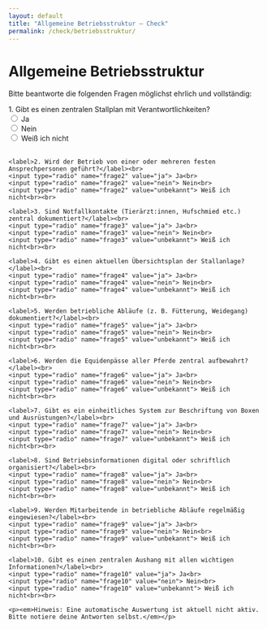 ```yaml
---
layout: default
title: "Allgemeine Betriebsstruktur – Check"
permalink: /check/betriebsstruktur/
---
```


<div class="check-section">
  <h1>Allgemeine Betriebsstruktur</h1>
  <p>Bitte beantworte die folgenden Fragen möglichst ehrlich und vollständig:</p>

  <form>
    <label>1. Gibt es einen zentralen Stallplan mit Verantwortlichkeiten?</label><br>
    <input type="radio" name="frage1" value="ja"> Ja<br>
    <input type="radio" name="frage1" value="nein"> Nein<br>
    <input type="radio" name="frage1" value="unbekannt"> Weiß ich nicht<br><br>

    <label>2. Wird der Betrieb von einer oder mehreren festen Ansprechpersonen geführt?</label><br>
    <input type="radio" name="frage2" value="ja"> Ja<br>
    <input type="radio" name="frage2" value="nein"> Nein<br>
    <input type="radio" name="frage2" value="unbekannt"> Weiß ich nicht<br><br>

    <label>3. Sind Notfallkontakte (Tierärzt:innen, Hufschmied etc.) zentral dokumentiert?</label><br>
    <input type="radio" name="frage3" value="ja"> Ja<br>
    <input type="radio" name="frage3" value="nein"> Nein<br>
    <input type="radio" name="frage3" value="unbekannt"> Weiß ich nicht<br><br>

    <label>4. Gibt es einen aktuellen Übersichtsplan der Stallanlage?</label><br>
    <input type="radio" name="frage4" value="ja"> Ja<br>
    <input type="radio" name="frage4" value="nein"> Nein<br>
    <input type="radio" name="frage4" value="unbekannt"> Weiß ich nicht<br><br>

    <label>5. Werden betriebliche Abläufe (z. B. Fütterung, Weidegang) dokumentiert?</label><br>
    <input type="radio" name="frage5" value="ja"> Ja<br>
    <input type="radio" name="frage5" value="nein"> Nein<br>
    <input type="radio" name="frage5" value="unbekannt"> Weiß ich nicht<br><br>

    <label>6. Werden die Equidenpässe aller Pferde zentral aufbewahrt?</label><br>
    <input type="radio" name="frage6" value="ja"> Ja<br>
    <input type="radio" name="frage6" value="nein"> Nein<br>
    <input type="radio" name="frage6" value="unbekannt"> Weiß ich nicht<br><br>

    <label>7. Gibt es ein einheitliches System zur Beschriftung von Boxen und Ausrüstungen?</label><br>
    <input type="radio" name="frage7" value="ja"> Ja<br>
    <input type="radio" name="frage7" value="nein"> Nein<br>
    <input type="radio" name="frage7" value="unbekannt"> Weiß ich nicht<br><br>

    <label>8. Sind Betriebsinformationen digital oder schriftlich organisiert?</label><br>
    <input type="radio" name="frage8" value="ja"> Ja<br>
    <input type="radio" name="frage8" value="nein"> Nein<br>
    <input type="radio" name="frage8" value="unbekannt"> Weiß ich nicht<br><br>

    <label>9. Werden Mitarbeitende in betriebliche Abläufe regelmäßig eingewiesen?</label><br>
    <input type="radio" name="frage9" value="ja"> Ja<br>
    <input type="radio" name="frage9" value="nein"> Nein<br>
    <input type="radio" name="frage9" value="unbekannt"> Weiß ich nicht<br><br>

    <label>10. Gibt es einen zentralen Aushang mit allen wichtigen Informationen?</label><br>
    <input type="radio" name="frage10" value="ja"> Ja<br>
    <input type="radio" name="frage10" value="nein"> Nein<br>
    <input type="radio" name="frage10" value="unbekannt"> Weiß ich nicht<br><br>

    <p><em>Hinweis: Eine automatische Auswertung ist aktuell nicht aktiv. Bitte notiere deine Antworten selbst.</em></p>
  </form>
</div>
